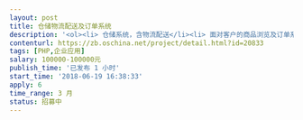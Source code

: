 ```yaml
---                
layout: post       
title: 仓储物流配送及订单系统           
description: '<ol><li> 仓储系统，含物流配送</li><li> 面对客户的商品浏览及订单系统</li><li> 客户的零售系统及库存管理</li></ol>'     
contenturl: https://zb.oschina.net/project/detail.html?id=20833      
tags: [PHP,企业应用]            
salary: 100000-100000元          
publish_time: '已发布 1 小时'         
start_time: '2018-06-19 16:38:33'           
apply: 6                   
time_range: 3 月              
status: 招募中                  
---                 
```

